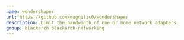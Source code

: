 ```yaml
---
name: wondershaper
url: https://github.com/magnific0/wondershaper
description: Limit the bandwidth of one or more network adapters.
group: blackarch blackarch-networking
---
```

